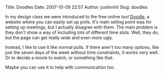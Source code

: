 Title: Doodles
Date: 2007-10-09 22:57
Author: justinnhli
Slug: doodles

In my design class we were introduced to the free online tool
[Doodle](http://www.doodle.ch/), a website where you can easily set up
polls. It's main selling point was for setting up meetings, but I
actually disagree with them. The main problem is they don't show a way
of including lots of different time slots. Well, they do, but the page
can get really wide and even more ugly.

Instead, I like to use it like normal polls. If there aren't too many
options, like just the seven days of the week without time constraints,
it works very well. Or to decide a movie to watch, or something like
that.

Maybe you can use it to help with communication too.

